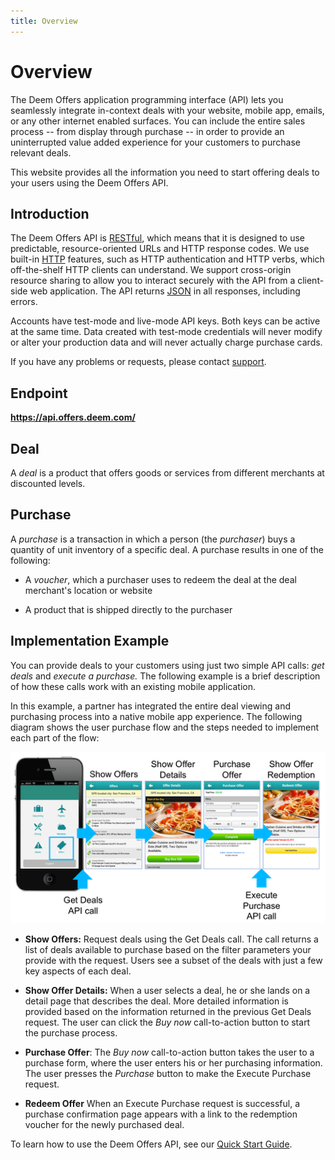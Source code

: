 ```yaml
---
title: Overview
---
```


# Overview

The Deem Offers application programming interface (API) lets you seamlessly integrate in-context deals with your  website, mobile app, emails, or any other internet enabled surfaces. You can include the entire sales process -- from display through purchase -- in order to provide an uninterrupted value added experience for your customers to purchase relevant deals.

This website provides all the information you need to start offering deals to your users using the Deem Offers API.

## Introduction

The Deem Offers API is [RESTful](http://en.wikipedia.org/wiki/Representational_State_Transfer), which means that it is designed to use predictable, resource-oriented URLs and HTTP response codes. We use built-in [HTTP](http://www.w3.org/Protocols/rfc2616/rfc2616-sec9.html) features, such as HTTP authentication and HTTP verbs, which off-the-shelf HTTP clients can understand. We support cross-origin resource sharing to allow you to interact securely with the API from a client-side web application. The API returns [JSON](http://en.wikipedia.org/wiki/JSON) in all responses, including errors.

Accounts have test-mode and live-mode API keys. Both keys can be active at the same time. Data created with test-mode credentials will never modify or alter your production data and will never actually charge purchase cards.

If you have any problems or requests, please contact [support](https://www.deem.com/programs/support).

## Endpoint

<b>https://api.offers.deem.com/</b>

## Deal

A _deal_ is a product that offers goods or services from different merchants at discounted levels. 

## Purchase

A _purchase_ is a transaction in which a person (the _purchaser_) buys a quantity of unit inventory of a specific deal. A purchase results in one of the following:

* A _voucher_, which a purchaser uses to redeem the deal at the deal merchant's location or website

* A product that is shipped directly to the purchaser

## Implementation Example

You can provide deals to your customers using just two simple API calls: _get deals_ and _execute a purchase._ The following example is a brief description of how these calls work with an existing mobile application.

In this example, a partner has integrated the entire deal viewing and purchasing process into a native mobile app experience. The following diagram shows the user purchase flow and the steps needed to implement each part of the flow: 

<img src="/images/mobile_use_example.png" alt="Mobile Example Image" > 

* <b>Show Offers:</b> Request deals using the Get Deals call. The call returns a list of deals available to purchase based on the filter parameters your provide with the request. Users see a subset of the deals with just a few key aspects of each deal.

* <b>Show Offer Details:</b> When a user selects a deal, he or she lands on a detail page that describes the deal. More detailed information is provided based on the information returned in the previous Get Deals request. The user can click the *Buy now* call-to-action button to start the purchase process.

* <b>Purchase Offer</b>: The *Buy now* call-to-action button takes the user to a purchase form, where the user enters his or her purchasing information. The user presses the *Purchase* button to make the Execute Purchase request.

* <b>Redeem Offer</b> When an Execute Purchase request is successful, a purchase confirmation page appears with a link to the redemption voucher for the newly purchased deal.

To learn how to use the Deem Offers API, see our [Quick Start Guide](/v1/quick_start/).